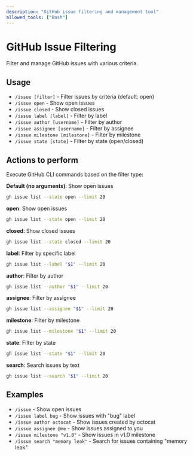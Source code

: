 ```yaml
---
description: "GitHub issue filtering and management tool"
allowed_tools: ["Bash"]
---
```


# GitHub Issue Filtering

Filter and manage GitHub issues with various criteria.

## Usage

- `/issue [filter]` - Filter issues by criteria (default: open)
- `/issue open` - Show open issues
- `/issue closed` - Show closed issues
- `/issue label [label]` - Filter by label
- `/issue author [username]` - Filter by author
- `/issue assignee [username]` - Filter by assignee
- `/issue milestone [milestone]` - Filter by milestone
- `/issue state [state]` - Filter by state (open/closed)

## Actions to perform

Execute GitHub CLI commands based on the filter type:

**Default (no arguments)**: Show open issues

```bash
gh issue list --state open --limit 20
```

**open**: Show open issues

```bash
gh issue list --state open --limit 20
```

**closed**: Show closed issues

```bash
gh issue list --state closed --limit 20
```

**label**: Filter by specific label

```bash
gh issue list --label "$1" --limit 20
```

**author**: Filter by author

```bash
gh issue list --author "$1" --limit 20
```

**assignee**: Filter by assignee

```bash
gh issue list --assignee "$1" --limit 20
```

**milestone**: Filter by milestone

```bash
gh issue list --milestone "$1" --limit 20
```

**state**: Filter by state

```bash
gh issue list --state "$1" --limit 20
```

**search**: Search issues by text

```bash
gh issue list --search "$1" --limit 20
```

## Examples

- `/issue` - Show open issues
- `/issue label bug` - Show issues with "bug" label
- `/issue author octocat` - Show issues created by octocat
- `/issue assignee @me` - Show issues assigned to you
- `/issue milestone "v1.0"` - Show issues in v1.0 milestone
- `/issue search "memory leak"` - Search for issues containing "memory leak"